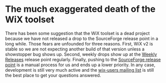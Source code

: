 # The much exaggerated death of the WiX toolset

There has been some suggestion that the WiX toolset is a dead project because we have not released a drop to the SourceForge release point in a long while. Those fears are unfounded for three reasons. First, WiX v2 is stable so we are not expecting another build of that version unless a showstopper bug shows up. Second, weekly drops show up at the <a href="http://wix.sourceforge.net/releases">Weekly Releases</a> release point regularly. Finally, pushing to the <a href="http://sourceforge.net/project/showfiles.php?group_id=105970">SourceForge release point</a> is a manual process for us and ends up a lower priority. In any case, development is still very much active and the <a href="/documentation/mailinglist/">wix-users mailing list</a> is still the best place to get your questions answered.
